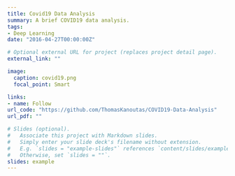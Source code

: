 ```yaml
---
title: Covid19 Data Analysis
summary: A brief COVID19 data analysis.
tags:
- Deep Learning
date: "2016-04-27T00:00:00Z"

# Optional external URL for project (replaces project detail page).
external_link: ""

image:
  caption: covid19.png
  focal_point: Smart

links:
- name: Follow
url_code: "https://github.com/ThomasKanoutas/COVID19-Data-Analysis"
url_pdf: ""

# Slides (optional).
#   Associate this project with Markdown slides.
#   Simply enter your slide deck's filename without extension.
#   E.g. `slides = "example-slides"` references `content/slides/example-slides.md`.
#   Otherwise, set `slides = ""`.
slides: example
---
```

